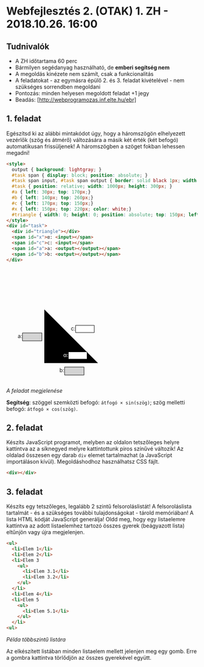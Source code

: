 # Webfejlesztés 2. (OTAK) 1. ZH - 2018.10.26. 16:00

## Tudnivalók

- A ZH időtartama 60 perc
- Bármilyen segédanyag használható, de **emberi segítség nem**
- A megoldás kinézete nem számít, csak a funkcionalitás
- A feladatokat - az egymásra épülő 2. és 3. feladat kivételével - nem szükséges sorrendben megoldani
- Pontozás: minden helyesen megoldott feladat +1 jegy
- Beadás: [http://webprogramozas.inf.elte.hu/ebr]

## 1. feladat

Egészítsd ki az alábbi mintakódot úgy, hogy a háromszögön elhelyezett vezérlők (szög és átmérő) változására a másik két érték (két befogó) automatikusan frissüljenek! A háromszögben a szöget fokban lehessen megadni!


```html
<style>
  output { background: lightgray; }
  #task span { display: block; position: absolute; }
  #task span input, #task span output { border: solid black 1px; width: 50px; display: inline-block; height: 20px; position: absolute; }
  #task { position: relative; width: 1000px; height: 300px; }
  #a { left: 30px; top: 170px;}
  #b { left: 140px; top: 260px;}
  #c { left: 170px; top: 150px;}
  #x { left: 150px; top: 220px; color: white;}
  #triangle { width: 0; height: 0; position: absolute; top: 150px; left: 0; border: solid transparent 100px; border-top-color: black; transform: rotate(45deg)}
</style>
<div id="task">
  <div id="triangle"></div>
  <span id="x">α: <input></span>
  <span id="c">c: <input></span>
  <span id="a">a: <output></output></span>
  <span id="b">b: <output></output></span>
</div>
```

<style>
  output { background: lightgray; }
  #task span { display: block; position: absolute; }
  #task span input, #task span output { border: solid black 1px; width: 50px; display: inline-block; height: 20px; position: absolute; }
  #task { position: relative; width: 1000px; height: 300px; }
  #a { left: 30px; top: 170px;}
  #b { left: 140px; top: 260px;}
  #c { left: 170px; top: 150px;}
  #x { left: 150px; top: 220px; color: white;}
  #triangle { width: 0; height: 0; position: absolute; top: 150px; left: 0; border: solid transparent 100px; border-top-color: black; transform: rotate(45deg)}
</style>
<div id="task">
  <div id="triangle"></div>
  <span id="x">α: <input></span>
  <span id="c">c: <input></span>
  <span id="a">a: <output></output></span>
  <span id="b">b: <output></output></span>
</div>

_A feladat megjelenése_

**Segítség**: szöggel szemközti befogó: `átfogó × sin(szög)`; szög melletti befogó: `átfogó × cos(szög)`.


## 2. feladat

Készíts JavaScript programot, melyben az oldalon tetszőleges helyre kattintva az a síknegyed melyre kattintottunk piros színűvé változik!
Az oldalad összesen egy darab `div` elemet tartalmazhat (a JavaScript importáláson kívül). Megoldáshodhoz használhatsz CSS fájlt.

```html
<div></div>
```


## 3. feladat

Készíts egy tetszőleges, legalább 2 szintű felsoroláslistát! A felsoroláslista tartalmát - és a szükséges további tulajdonságokat - tárold memóriában! A lista HTML kódját JavaScript generálja! Oldd meg, hogy egy listaelemre kattintva az adott listaelemhez tartozó összes gyerek (beágyazott lista) eltűnjön vagy újra megjelenjen.

```html
<ul>
  <li>Elem 1</li>
  <li>Elem 2</li>
  <li>Elem 3
    <ul>
      <li>Elem 3.1</li>
      <li>Elem 3.2</li>
    </ul>
  </li>
  <li>Elem 4</li>
  <li>Elem 5
    <ul>
      <li>Elem 5.1</li>
    </ul>
  </li>
<ul>
```
_Példa többszintű listára_

Az elkészített listában minden listaelem mellett jelenjen meg egy gomb. Erre a gombra kattintva törlődjön az összes gyerekével együtt.
